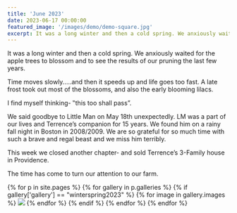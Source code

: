 ```yaml
---
title: 'June 2023'
date: 2023-06-17 00:00:00
featured_image: '/images/demo/demo-square.jpg'
excerpt: It was a long winter and then a cold spring. We anxiously waited for the apple trees to blossom and to see the results of our pruning the last few years.
---
```


It was a long winter and then a cold spring. We anxiously waited for the apple trees to blossom and to see the results of our pruning the last few years.

Time moves slowly.....and then it speeds up and life goes too fast. A late frost took out most of the blossoms, and also the early blooming lilacs.

I find myself thinking- ‟this too shall pass”.

We said goodbye to Little Man on May 18th unexpectedly. LM was a part of our lives and Terrence’s companion for 15 years. We found him on a rainy fall night in Boston in 2008/2009. We are so grateful for so much time with such a brave and regal beast and we miss him terribly.

This week we closed another chapter- and sold Terrence’s 3-Family house in Providence.

The time has come to turn our attention to our farm.

<div class="gallery" data-columns="3">
{% for p in site.pages %}
    {% for gallery in p.galleries %}
    {% if gallery['gallery'] == "winterspring2023" %}
            {% for image in gallery.images %}
                <a href="/{{ site.gallery.dir }}/{{ gallery['gallery'] }}/{{ image.src }}"
                    data-pswp-width="{{ image.display_dimensions.width }}"
                    data-pswp-height="{{ image.display_dimensions.height }}"
                    ><img src="/{{ site.gallery.dir }}/{{ gallery['gallery'] }}/thumbs/{{ image.src }}" /></a>
            {% endfor %}
        {% endif %}
    {% endfor %}
{% endfor %}
</div>
